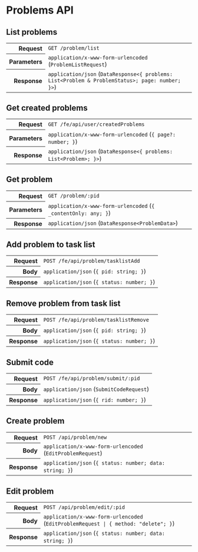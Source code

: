 # Problems API

## List problems

<table>
  <tr>
    <th align="right">Request</th>
    <td><code>GET /problem/list</code></td>
  </tr>
  <tr>
    <th align="right">Parameters</th>
    <td><code>application/x-www-form-urlencoded</code> (<code>ProblemListRequest</code>)</td>
  </tr>
  <tr>
    <th align="right">Response</th>
    <td><code>application/json</code> (<code>DataResponse&lt;{ problems: List&lt;Problem & ProblemStatus&gt;; page: number; }&gt;</code>)</td>
  </tr>
</table>

## Get created problems

<table>
  <tr>
    <th align="right">Request</th>
    <td><code>GET /fe/api/user/createdProblems</code></td>
  </tr>
  <tr>
    <th align="right">Parameters</th>
    <td><code>application/x-www-form-urlencoded</code> (<code>{ page?: number; }</code>)</td>
  </tr>
  <tr>
    <th align="right">Response</th>
    <td><code>application/json</code> (<code>DataResponse&lt;{ problems: List&lt;Problem&gt;; }&gt;</code>)</td>
  </tr>
</table>

## Get problem

<table>
  <tr>
    <th align="right">Request</th>
    <td><code>GET /problem/:pid</code></td>
  </tr>
  <tr>
    <th align="right">Parameters</th>
    <td><code>application/x-www-form-urlencoded</code> (<code>{ _contentOnly: any; }</code>)</td>
  </tr>
  <tr>
    <th align="right">Response</th>
    <td><code>application/json</code> (<code>DataResponse&lt;ProblemData&gt;</code>)</td>
  </tr>
</table>

## Add problem to task list

<table>
  <tr>
    <th align="right">Request</th>
    <td><code>POST /fe/api/problem/tasklistAdd</code></td>
  </tr>
  <tr>
    <th align="right">Body</th>
    <td><code>application/json</code> (<code>{ pid: string; }</code>)</td>
  </tr>
  <tr>
    <th align="right">Response</th>
    <td><code>application/json</code> (<code>{ status: number; }</code>)</td>
  </tr>
</table>

## Remove problem from task list

<table>
  <tr>
    <th align="right">Request</th>
    <td><code>POST /fe/api/problem/tasklistRemove</code></td>
  </tr>
  <tr>
    <th align="right">Body</th>
    <td><code>application/json</code> (<code>{ pid: string; }</code>)</td>
  </tr>
  <tr>
    <th align="right">Response</th>
    <td><code>application/json</code> (<code>{ status: number; }</code>)</td>
  </tr>
</table>

## Submit code

<table>
  <tr>
    <th align="right">Request</th>
    <td><code>POST /fe/api/problem/submit/:pid</code></td>
  </tr>
  <tr>
    <th align="right">Body</th>
    <td><code>application/json</code> (<code>SubmitCodeRequest</code>)</td>
  </tr>
  <tr>
    <th align="right">Response</th>
    <td><code>application/json</code> (<code>{ rid: number; }</code>)</td>
  </tr>
</table>

## Create problem

<table>
  <tr>
    <th align="right">Request</th>
    <td><code>POST /api/problem/new</code></td>
  </tr>
  <tr>
    <th align="right">Body</th>
    <td><code>application/x-www-form-urlencoded</code> (<code>EditProblemRequest</code>)</td>
  </tr>
  <tr>
    <th align="right">Response</th>
    <td><code>application/json</code> (<code>{ status: number; data: string; }</code>)</td>
  </tr>
</table>

## Edit problem

<table>
  <tr>
    <th align="right">Request</th>
    <td><code>POST /api/problem/edit/:pid</code></td>
  </tr>
  <tr>
    <th align="right">Body</th>
    <td><code>application/x-www-form-urlencoded</code> (<code>EditProblemRequest | { method: "delete"; }</code>)</td>
  </tr>
  <tr>
    <th align="right">Response</th>
    <td><code>application/json</code> (<code>{ status: number; data: string; }</code>)</td>
  </tr>
</table>
